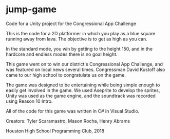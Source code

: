 # jump-game
Code for a Unity project for the Congressional App Challenge

This is the code for a 2D platformer in which you play as a blue square running away from lava. The objective is to get 
as high as you can.

In the standard mode, you win by getting to the height 150, and in the hardcore and endless modes there is no goal height.

This game went on to win our district's Congressional App Challenge, and was featured on local news several times.
Congressman David Kustoff also came to our high school to congratulate us on the game.

The game was designed to be entertaining while being simple enough to easily get involved in the game. We used
Aseprite to develop the sprites, Unity was used as the game engine, and the soundtrack was recorded using Reason 10
Intro.

All of the code for this game was written in C# in Visual Studio.

Creators:
Tyler Scaramastro, Mason Rocha, Henry Abrams

Houston High School Programming Club, 2018
